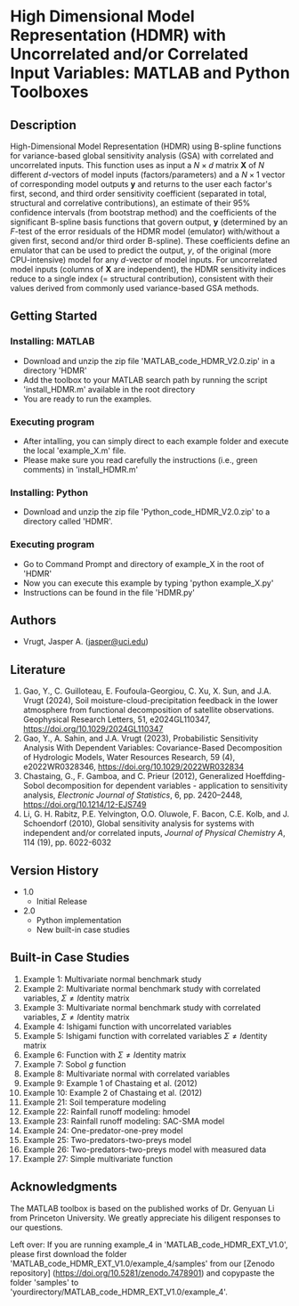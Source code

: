 # High Dimensional Model Representation (HDMR) with Uncorrelated and/or Correlated Input Variables: MATLAB and Python Toolboxes

## Description

High-Dimensional Model Representation (HDMR) using B-spline functions for variance-based global sensitivity analysis (GSA) with correlated and uncorrelated inputs. This function uses as input a $N \times d$ matrix **X** of $N$ different $d$-vectors of model inputs (factors/parameters) and a $N \times 1$ vector of corresponding model outputs **y** and returns to the user each factor's first, second, and third order sensitivity coefficient (separated in total, structural and correlative contributions), an estimate of their 95% confidence intervals (from bootstrap method) and the coefficients of the significant B-spline basis functions that govern output, **y** (determined by an $F$-test of the error residuals of the HDMR model (emulator) with/without a given first, second and/or third order B-spline). These coefficients define an emulator that can be used to predict the output, $y$, of the original (more CPU-intensive) model for any $d$-vector of model inputs. For uncorrelated model inputs (columns of **X** are independent), the HDMR sensitivity indices reduce to a single index (= structural contribution), consistent with their values derived from commonly used variance-based GSA methods.

## Getting Started

### Installing: MATLAB

* Download and unzip the zip file 'MATLAB_code_HDMR_V2.0.zip' in a directory 'HDMR'
* Add the toolbox to your MATLAB search path by running the script 'install_HDMR.m' available in the root directory
* You are ready to run the examples.

### Executing program

* After intalling, you can simply direct to each example folder and execute the local 'example_X.m' file.
* Please make sure you read carefully the instructions (i.e., green comments) in 'install_HDMR.m'  

### Installing: Python

* Download and unzip the zip file 'Python_code_HDMR_V2.0.zip' to a directory called 'HDMR'.

### Executing program

* Go to Command Prompt and directory of example_X in the root of 'HDMR'
* Now you can execute this example by typing 'python example_X.py'
* Instructions can be found in the file 'HDMR.py' 
  
## Authors

* Vrugt, Jasper A. (jasper@uci.edu) 

## Literature
1. Gao, Y., C. Guilloteau, E. Foufoula-Georgiou, C. Xu, X. Sun, and J.A. Vrugt (2024), Soil moisture-cloud-precipitation feedback in the lower atmosphere from functional decomposition of satellite observations. Geophysical Research Letters, 51, e2024GL110347, https://doi.org/10.1029/2024GL110347
2. Gao, Y., A. Sahin, and J.A. Vrugt (2023), Probabilistic Sensitivity Analysis With Dependent Variables: Covariance-Based Decomposition of Hydrologic Models, Water Resources Research, 59 (4), e2022WR0328346, https://doi.org/10.1029/2022WR032834
3. Chastaing, G., F. Gamboa, and C. Prieur (2012), Generalized Hoeffding-Sobol decomposition for dependent variables - application to sensitivity analysis, _Electronic Journal of Statistics_, 6, pp. 2420–2448, https://doi.org/10.1214/12-EJS749
4. Li, G. H. Rabitz, P.E. Yelvington, O.O. Oluwole, F. Bacon, C.E. Kolb, and J. Schoendorf (2010), Global sensitivity analysis for systems with independent and/or correlated inputs, _Journal of Physical Chemistry A_, 114 (19), pp. 6022-6032


## Version History

* 1.0
    * Initial Release
* 2.0
    * Python implementation
    * New built-in case studies

## Built-in Case Studies
1. Example 1: Multivariate normal benchmark study
2. Example 2: Multivariate normal benchmark study with correlated variables, $\Sigma \neq I$dentity matrix
3. Example 3: Multivariate normal benchmark study with correlated variables, $\Sigma \neq I$dentity matrix
4. Example 4: Ishigami function with uncorrelated variables
5. Example 5: Ishigami function with correlated variables $\Sigma \neq I$dentity matrix
6. Example 6: Function with $\Sigma \neq I$dentity matrix
7. Example 7: Sobol $g$ function
8. Example 8: Multivariate normal with correlated variables
9. Example 9: Example 1 of Chastaing et al. (2012)
10. Example 10: Example 2 of Chastaing et al. (2012)
11. Example 21: Soil temperature modeling
12. Example 22: Rainfall runoff modeling: hmodel
13. Example 23: Rainfall runoff modeling: SAC-SMA model
14. Example 24: One-predator-one-prey model
15. Example 25: Two-predators-two-preys model
16. Example 26: Two-predators-two-preys model with measured data
17. Example 27: Simple multivariate function

## Acknowledgments
The MATLAB toolbox is based on the published works of Dr. Genyuan Li from Princeton University. We greatly appreciate his diligent responses to our questions. 

Left over: If you are running example_4 in 'MATLAB_code_HDMR_EXT_V1.0', please first download the folder 'MATLAB_code_HDMR_EXT_V1.0/example_4/samples' from our [Zenodo repository] (https://doi.org/10.5281/zenodo.7478901) and copypaste the folder 'samples' to 'yourdirectory/MATLAB_code_HDMR_EXT_V1.0/example_4'.

